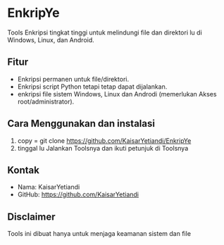 # EnkripYe

Tools Enkripsi tingkat tinggi untuk melindungi file dan direktori lu di Windows, Linux, dan Android.

## Fitur
- Enkripsi permanen untuk file/direktori.
- Enkripsi script Python tetapi tetap dapat dijalankan.
- enkripsi file sistem Windows, Linux dan Androdi (memerlukan Akses root/administrator).

## Cara Menggunakan dan instalasi
1. copy = git clone https://github.com/KaisarYetiandi/EnkripYe
2. tinggal lu Jalankan Toolsnya dan ikuti petunjuk di Toolsnya

## Kontak
- Nama: KaisarYetiandi
- GitHub: https://github.com/KaisarYetiandi

## Disclaimer 
Tools ini dibuat hanya untuk menjaga keamanan sistem dan file 
